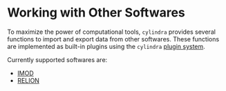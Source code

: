 # Working with Other Softwares

To maximize the power of computational tools, `cylindra` provides several functions to
import and export data from other softwares. These functions are implemented as built-in
plugins using the `cylindra` [plugin system](../plugins.md).

Currently supported softwares are:

- [IMOD](imod.md)
- [RELION](relion.md)

